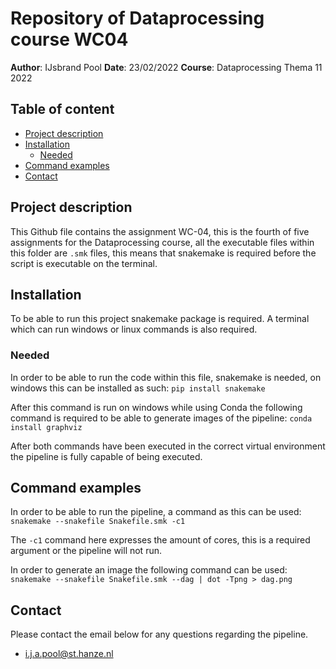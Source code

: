 # Repository of Dataprocessing course WC04 #
__Author__: IJsbrand Pool
__Date__: 23/02/2022 
__Course__: Dataprocessing Thema 11 2022 

## Table of content

- [Project description](#project-description)
- [Installation](#installation)
    * [Needed](#needed)
- [Command examples](#command-examples)
- [Contact](#contact)

## Project description
This Github file contains the assignment WC-04, this is the fourth of five assignments for the Dataprocessing course, all the executable files within this folder are `.smk` files, this means that snakemake is required before the script is executable on the terminal.

## Installation
To be able to run this project snakemake package is required. A terminal which can run windows or linux commands is also required.

### Needed
In order to be able to run the code within this file, snakemake is needed, on windows this can be installed as such: `pip install snakemake`

After this command is run on windows while using Conda the following command is required to be able to generate images of the pipeline: `conda install graphviz`

After both commands have been executed in the correct virtual environment the pipeline is fully capable of being executed.

## Command examples
In order to be able to run the pipeline, a command as this can be used:
`snakemake --snakefile Snakefile.smk -c1`

The `-c1` command here expresses the amount of cores, this is a required argument or the pipeline will not run.

In order to generate an image the following command can be used:
`snakemake --snakefile Snakefile.smk --dag | dot -Tpng > dag.png`

## Contact
Please contact the email below for any questions regarding the pipeline.
* i.j.a.pool@st.hanze.nl  